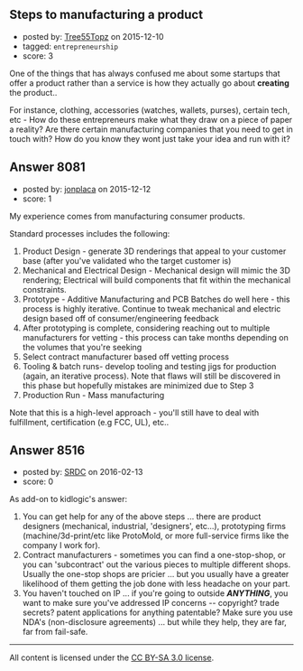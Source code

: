 ## Steps to manufacturing a product

- posted by: [Tree55Topz](https://stackexchange.com/users/3468997/tree55topz) on 2015-12-10
- tagged: `entrepreneurship`
- score: 3

One of the things that has always confused me about some startups that offer a product rather than a service is how they actually go about **creating** the product..

For instance, clothing, accessories (watches, wallets, purses), certain tech, etc - How do these entrepreneurs make what they draw on a piece of paper a reality? Are there certain manufacturing companies that you need to get in touch with? How do you know they wont just take your idea and run with it?


## Answer 8081

- posted by: [jonplaca](https://stackexchange.com/users/2609292/jonplaca) on 2015-12-12
- score: 1

My experience comes from manufacturing consumer products.

Standard processes includes the following:

 1. Product Design - generate 3D renderings that appeal to your customer base (after you've validated who the target customer is)
 2. Mechanical and Electrical Design - Mechanical design will mimic the 3D rendering; Electrical will build components that fit within the mechanical constraints.
 3. Prototype - Additive Manufacturing and PCB Batches do well here - this process is highly iterative. Continue to tweak mechanical and electric design based off of consumer/engineering feedback
 4. After prototyping is complete, considering reaching out to multiple manufacturers for vetting - this process can take months depending on the volumes that you're seeking
 5. Select contract manufacturer based off vetting process
 6. Tooling & batch runs- develop tooling and testing jigs for production (again, an iterative process). Note that flaws will still be discovered in this phase but hopefully mistakes are minimized due to Step 3
 7. Production Run - Mass manufacturing


Note that this is a high-level approach - you'll still have to deal with fulfillment, certification (e.g FCC, UL), etc..



## Answer 8516

- posted by: [SRDC](https://stackexchange.com/users/5438059/srdc) on 2016-02-13
- score: 0

As add-on to kidlogic's answer:

1. You can get help for any of the above steps ... there are product designers (mechanical, industrial, 'designers', etc...), prototyping firms (machine/3d-print/etc like ProtoMold, or more full-service firms like the company I work for).
2. Contract manufacturers - sometimes you can find a one-stop-shop, or you can 'subcontract' out the various pieces to multiple different shops. Usually the one-stop shops are pricier ... but you usually have a greater likelihood of them getting the job done with less headache on your part.
3. You haven't touched on IP ... if you're going to outside ***ANYTHING***, you want to make sure you've addressed IP concerns -- copyright? trade secrets? patent applications for anything patentable? Make sure you use NDA's (non-disclosure agreements) ... but while they help, they are far, far from fail-safe.



---

All content is licensed under the [CC BY-SA 3.0 license](https://creativecommons.org/licenses/by-sa/3.0/).
